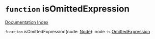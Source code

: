# `function` isOmittedExpression

[Documentation Index](../README.md)

`function` isOmittedExpression(node: [Node](../interface.Node/README.md)): node `is` [OmittedExpression](../interface.OmittedExpression/README.md)

